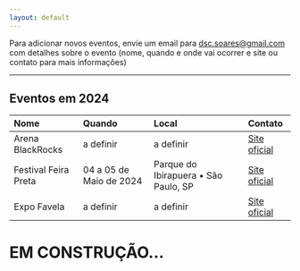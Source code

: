 ```yaml
---
layout: default
---
```


Para adicionar novos eventos, envie um email para dsc.soares@gmail.com com detalhes sobre o evento (nome, quando e onde vai ocorrer e site ou contato para mais informações)

* * *

## Eventos em 2024

| Nome                | Quando                  | Local                                             | Contato                                               |
|:--------------------|:------------------------|:--------------------------------------------------|:------------------------------------------------------|
| Arena BlackRocks    | a definir               | a definir                                         | [Site oficial](https://arenablackrocks.com.br)        | 
|Festival Feira Preta | 04 a 05 de Maio de 2024 | Parque do Ibirapuera • São Paulo, SP              | [Site oficial](https://www.festivalfeirapreta.com.br) |
|Expo Favela          | a definir               | a definir                                         | [Site oficial](https://expofavela.com.br)             |


# EM CONSTRUÇÃO...


